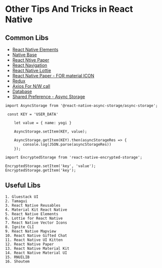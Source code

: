 # Other Tips And Tricks in React Native

## Common Libs

- [React Native Elements](https://github.com/react-native-elements/react-native-elements)
- [Native Base](https://nativebase.io/)
- [React Ntive Paper](https://callstack.github.io/react-native-paper/)
- [React Navigation](https://reactnavigation.org/)
- [React Native Lottie](https://github.com/lottie-react-native/lottie-react-native)
- [React Native Paper - FOR material ICON](https://reactnativepaper.com/)
- [Redux](https://www.geeksforgeeks.org/how-to-use-redux-with-reactnative/)
- [Axios For N/W call](https://www.geeksforgeeks.org/axios-in-react-native/)
- [Database]()
- [Shared Preference - Async Storage]()

```
import AsyncStorage from '@react-native-async-storage/async-storage';

 const KEY = 'USER_DATA'

    let value = { name: yogi }

    AsyncStorage.setItem(KEY, value);

    AsyncStorage.getItem(KEY).then(asyncStorageRes => {
        console.log(JSON.parse(asyncStorageRes))
    });

import EncryptedStorage from 'react-native-encrypted-storage';

EncryptedStorage.setItem('key', 'value');
EncryptedStorage.getItem('key');
```

## Useful Libs

    1. Gluestack UI
    2. Tamagui
    3. React Native Reusables
    4. Material Kit React Native
    5. React Native Elements
    6. Lottie for React Native
    7. React Native Vector Icons
    8. Ignite CLI
    9. React Native Mapview
    10. React Native Gifted Chat
    11. React Native UI Kitten
    12. React Native Paper
    13. React Native Material Kit
    14. React Native Material UI
    15. RNUILIB
    16. Shoutem
